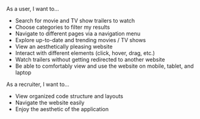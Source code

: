 As a user, I want to...
- Search for movie and TV show trailers to watch 
- Choose categories to filter my results 
- Navigate to different pages via a navigation menu
- Explore up-to-date and trending movies / TV shows
- View an aesthetically pleasing website
- Interact with different elements (click, hover, drag, etc.)
- Watch trailers without getting redirected to another website
- Be able to comfortably view and use the website on mobile, tablet, and laptop

As a recruiter, I want to...
- View organized code structure and layouts 
- Navigate the website easily 
- Enjoy the aesthetic of the application